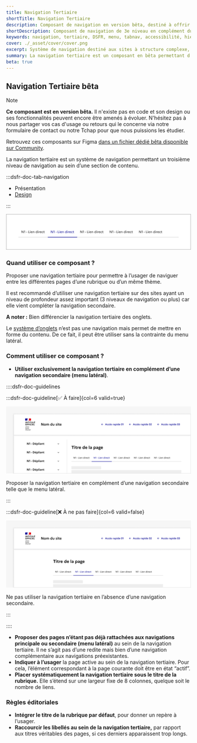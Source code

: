 ```yaml
---
title: Navigation Tertiaire
shortTitle: Navigation Tertiaire
description: Composant de navigation en version bêta, destiné à offrir un troisième niveau de navigation complémentaire à la navigation secondaire.
shortDescription: Composant de navigation de 3e niveau en complément du menu latéral
keywords: navigation, tertiaire, DSFR, menu, tabnav, accessibilité, hiérarchie, bêta
cover: ./_asset/cover/cover.png
excerpt: Système de navigation destiné aux sites à structure complexe, la navigation tertiaire permet d’accéder à des pages liées à une sous-rubrique en complément d’un menu latéral.
summary: La navigation tertiaire est un composant en bêta permettant d’ajouter un troisième niveau de navigation pour les sites structurés avec des rubriques profondes. Elle ne peut être utilisée qu’en complément d’une navigation secondaire (comme un menu latéral), et vient structurer l’accès à des pages qui ne sont pas couvertes par les navigations principales. L’état actif, le positionnement sous le titre de rubrique et l’uniformité des styles sont essentiels à sa bonne intégration.
beta: true
---
```


## Navigation Tertiaire bêta

> [!NOTE]
> **Ce composant est en version bêta.** Il n'existe pas en code et son design ou ses fonctionnalités peuvent encore être amenés à évoluer. N'hésitez pas à nous partager vos cas d'usage ou retours qui le concerne via notre formulaire de contact ou notre Tchap pour que nous puissions les étudier.

Retrouvez ces composants sur Figma [dans un fichier dédié bêta disponible sur Community](https://www.figma.com/community/file/1096003483468520396).

La navigation tertiaire est un système de navigation permettant un troisième niveau de navigation au sein d’une section de contenu.

:::dsfr-doc-tab-navigation

- Présentation
- [Design](./design/index.md)

:::

![](./_asset/presentation/presentation-1.png)

### Quand utiliser ce composant ?

Proposer une navigation tertiaire pour permettre à l’usager de naviguer entre les différentes pages d’une rubrique ou d’un même thème.

Il est recommandé d’utiliser une navigation tertiaire sur des sites ayant un niveau de profondeur assez important (3 niveaux de navigation ou plus) car elle vient compléter la navigation secondaire.

**A noter :** Bien différencier la navigation tertiaire des onglets.

Le [système d’onglets](../../../tab/_part/doc/index.md) n’est pas une navigation mais permet de mettre en forme du contenu. De ce fait, il peut être utiliser sans la contrainte du menu latéral.

### Comment utiliser ce composant ?

- **Utiliser exclusivement la navigation tertiaire en complément d’une navigation secondaire (menu latéral)**.

::::dsfr-doc-guidelines

:::dsfr-doc-guideline[✅ À faire]{col=6 valid=true}

![À faire](./_asset/use/do-1.png)

Proposer la navigation tertiaire en complément d’une navigation secondaire telle que le menu latéral.

:::

:::dsfr-doc-guideline[❌ À ne pas faire]{col=6 valid=false}

![À ne pas faire](./_asset/use/dont-1.png)

Ne pas utiliser la navigation tertiaire en l’absence d’une navigation secondaire.

:::

::::

- **Proposer des pages n’étant pas déjà rattachées aux navigations principale ou secondaire (menu latéral)** au sein de la navigation tertiaire. Il ne s’agit pas d’une redite mais bien d’une navigation complémentaire aux navigations préexistantes.
- **Indiquer à l’usager** la page active au sein de la navigation tertiaire. Pour cela, l’élément correspondant à la page courante doit être en état “actif”.
- **Placer systématiquement la navigation tertiaire sous le titre de la rubrique.** Elle s’étend sur une largeur fixe de 8 colonnes, quelque soit le nombre de liens.

### Règles éditoriales

- **Intégrer le titre de la rubrique par défaut**, pour donner un repère à l’usager.
- **Raccourcir les libellés au sein de la navigation tertiaire,** par rapport aux titres véritables des pages, si ces derniers apparaissent trop longs.
